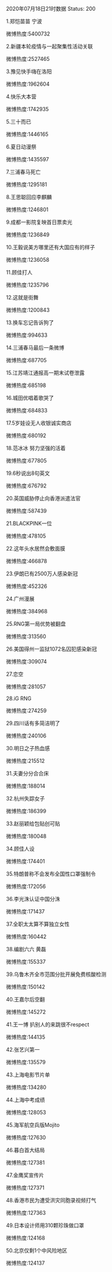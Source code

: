 2020年07月18日21时数据
Status: 200

1.郑恺苗苗 宁波

微博热度:5400732

2.新疆本轮疫情与一起聚集性活动关联

微博热度:2527465

3.豫见快手嗨在洛阳

微博热度:1962604

4.快乐大本营

微博热度:1742935

5.三十而已

微博热度:1446165

6.夏日动漫祭

微博热度:1435597

7.三浦春马死亡

微博热度:1295181

8.王思聪回应李麒麟

微博热度:1246801

9.成都一影院复映首日票卖光

微博热度:1236849

10.王毅说美方哪里还有大国应有的样子

微博热度:1236058

11.顾佳打人

微博热度:1235796

12.这就是街舞

微博热度:1200843

13.换车忘记告诉狗了

微博热度:994633

14.三浦春马最后一条微博

微博热度:687705

15.江苏靖江通报高一期末试卷泄露

微博热度:685198

16.城田优唱着歌哭了

微博热度:684833

17.5岁娃设无人收银诚实商店

微博热度:680192

18.范冰冰 努力坚强的活着

微博热度:677805

19.6秒说出8句英文

微博热度:676792

20.英国威胁停止向香港派遣法官

微博热度:587439

21.BLACKPINK一位

微博热度:478105

22.这年头水居然会敷面膜

微博热度:466878

23.伊朗已有2500万人感染新冠

微博热度:452326

24.广州漫展

微博热度:384968

25.RNG第一局优势被翻盘

微博热度:313560

26.美国得州一监狱1072名囚犯感染新冠

微博热度:309074

27.恋空

微博热度:281057

28.iG RNG

微博热度:274259

29.四川话有多简洁明了

微博热度:240106

30.明日之子热血感

微博热度:215512

31.夫妻分分合合床

微博热度:188014

32.杭州失踪女子

微博热度:186399

33.赵丽颖给包贴创可贴

微博热度:180048

34.顾佳人设

微博热度:174401

35.特朗普称不会发布全国性口罩强制令

微博热度:172056

36.李光洙认证中国分洙

微博热度:171437

37.全职太太算不算独立女性

微博热度:160442

38.编剧六六 黄磊

微博热度:155337

39.乌鲁木齐全市范围分批开展免费核酸检测

微博热度:150142

40.王嘉尔后空翻

微博热度:145272

41.王一博 扒别人的来跳很不respect

微博热度:144135

42.张艺兴第一

微博热度:135579

43.上海电影节片单

微博热度:134280

44.上海中考成绩

微博热度:128053

45.海军航空兵版Mojito

微博热度:127630

46.暮白首大结局

微博热度:127381

47.金鹰奖宣传片

微博热度:127371

48.香港市民为遭受洪灾同胞录视频打气

微博热度:127363

49.日本设计师用310颗珍珠做口罩

微博热度:124168

50.北京仅剩1个中风险地区

微博热度:124137

